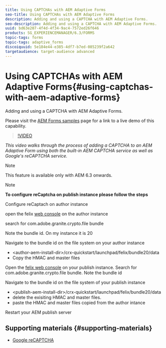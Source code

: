 ```yaml
---
title: Using CAPTCHAs with AEM Adaptive Forms
seo-title: Using CAPTCHAs with AEM Adaptive Forms
description: Adding and using a CAPTCHA with AEM Adaptive Forms.
seo-description: Adding and using a CAPTCHA with AEM Adaptive Forms.
uuid: bd63e207-4f4d-4f34-9ac4-7572ed26f646
products: SG_EXPERIENCEMANAGER/6.3/FORMS
topic-tags: forms
topic-tags: adaptive_forms
discoiquuid: 5e184e44-e385-4df7-b7ed-085239f2a642
targetaudience: target-audience advanced
---
```


# Using CAPTCHAs with AEM Adaptive Forms{#using-captchas-with-aem-adaptive-forms}

Adding and using a CAPTCHA with AEM Adaptive Forms.

Please visit the [AEM Forms samples](https://forms.enablementadobe.com/content/samples/samples.html?query=0) page for a link to a live demo of this capability.

>[!VIDEO](https://video.tv.adobe.com/v/18336/?quality=9)

*This video walks through the process of adding a CAPTCHA to an AEM Adaptive Form using both the built-in AEM CAPTCHA service as well as Google's reCAPTCHA service.*

>[!NOTE]
>
>This feature is available only with AEM 6.3 onwards.

>[!NOTE]
>
>**To configure reCaptcha on publish instance please follow the steps**
>
>Configure reCaptach on author instance
>
>open the felix [web console](http://localhost:4502/system/console/bundles) on the author instance
>
>search for com.adobe.granite.crypto.file bundle
>
>Note the bundle id. On my instance it is 20
>
>Navigate to the bundle id on the file system on your author instance 
>
>* &lt;author-aem-install-dir&gt;/crx-quickstart/launchpad/felix/bundle20/data
>* Copy the HMAC and master files
>
>Open the [felix web console](http://localhost:4502/system/console/bundles) on your publish instance. Search for com.adobe.granite.crypto.file bundle. Note the bundle id
>
>Navigate to the bundle id on the file system of your publish instance
>
>* &lt;publish-aem-install-dir&gt;/crx-quickstart/launchpad/felix/bundle20/data
>* delete the exisiting HMAC and master files.
>* paste the HMAC and master files copied from the author intance 
>
>Restart your AEM publish server

## Supporting materials {#supporting-materials}

* [Google reCAPTCHA](https://www.google.com/recaptcha)

